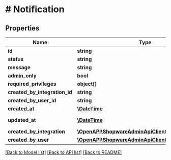 # # Notification

## Properties

Name | Type | Description | Notes
------------ | ------------- | ------------- | -------------
**id** | **string** |  | [optional]
**status** | **string** |  |
**message** | **string** |  |
**admin_only** | **bool** |  | [optional]
**required_privileges** | **object[]** |  | [optional]
**created_by_integration_id** | **string** |  | [optional]
**created_by_user_id** | **string** |  | [optional]
**created_at** | [**\DateTime**](\DateTime.md) |  | [readonly]
**updated_at** | [**\DateTime**](\DateTime.md) |  | [optional] [readonly]
**created_by_integration** | [**\OpenAPI\ShopwareAdminApiClient\Model\Integration**](Integration.md) |  | [optional]
**created_by_user** | [**\OpenAPI\ShopwareAdminApiClient\Model\User**](User.md) |  | [optional]

[[Back to Model list]](../../README.md#models) [[Back to API list]](../../README.md#endpoints) [[Back to README]](../../README.md)
